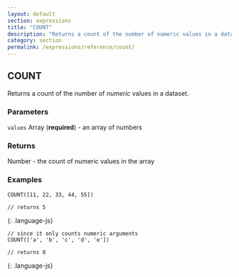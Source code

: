 ```yaml
---
layout: default
section: expressions
title: "COUNT"
description: "Returns a count of the number of numeric values in a dataset."
category: section
permalink: /expressions/reference/count/
---
```


## COUNT

Returns a count of the number of *numeric* values in a dataset.

### Parameters

`values` Array (__required__) - an array of numbers

### Returns

Number - the count of numeric values in the array

### Examples

~~~
COUNT([11, 22, 33, 44, 55])

// returns 5
~~~
{: .language-js}


~~~
// since it only counts numeric arguments
COUNT(['a', 'b', 'c', 'd', 'e'])

// returns 0
~~~
{: .language-js}